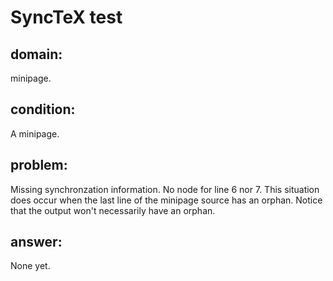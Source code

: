# SyncTeX test
## domain:
minipage.
## condition:
A minipage.
## problem:
Missing synchronzation information.
No node for line 6 nor 7.
This situation does occur when the last line of the minipage source has an orphan. Notice that the output won't necessarily have an orphan.
## answer:
None yet.
